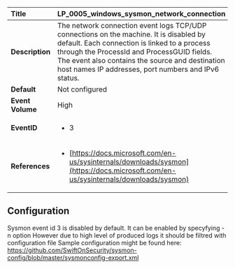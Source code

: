 | Title            | LP_0005_windows_sysmon_network_connection                                                                     |
|:-----------------|:--------------------------------------------------------------------------------|
| **Description**  | The network connection event logs TCP/UDP connections on the machine.  It is disabled by default. Each connection is linked to a process  through the ProcessId and ProcessGUID fields. The event also contains  the source and destination host names IP addresses, port numbers and IPv6 status.                                                               |
| **Default**      | Not configured                                                                   |
| **Event Volume** | High                                                                    |
| **EventID**      | <ul><li>3</li></ul>         |
| **References**   | <ul><li>[https://docs.microsoft.com/en-us/sysinternals/downloads/sysmon](https://docs.microsoft.com/en-us/sysinternals/downloads/sysmon)</li></ul> |



## Configuration

Sysmon event id 3 is disabled by default. 
It can be enabled by specyfying -n option
However due to high level of produced logs it should be filtred with configuration file
Sample configuration might be found here: https://github.com/SwiftOnSecurity/sysmon-config/blob/master/sysmonconfig-export.xml

